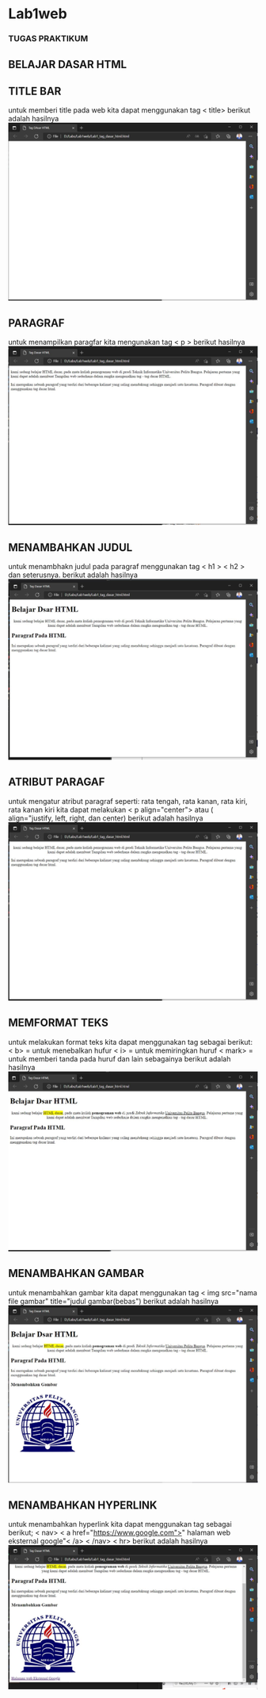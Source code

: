 # Lab1web
### TUGAS PRAKTIKUM
## BELAJAR DASAR HTML

## TITLE BAR
untuk memberi title pada web kita dapat menggunakan tag < title>
berikut adalah hasilnya
![gambar 0](SCREEN/SS1.JPG)

## PARAGRAF
untuk menampilkan paragfar kita mengunakan tag < p >
berikut hasilnya
![gambar 1](SCREEN/SS2.JPG)

## MENAMBAHKAN JUDUL
untuk menambhakn judul pada paragraf menggunakan tag < h1 >
< h2 >
dan seterusnya.
berikut adalah hasilnya
![gambar 2](SCREEN/SS4.JPG)

## ATRIBUT PARAGAF
untuk mengatur atribut paragraf seperti:
rata tengah, rata kanan, rata kiri, rata kanan kiri
kita dapat melakukan < p align="center">
atau ( align="justify, left, right, dan center)
berikut adalah hasilnya
![gambar 3](SCREEN/SS3.JPG)

## MEMFORMAT TEKS
untuk melakukan format teks kita dapat menggunakan tag sebagai berikut:
< b> = untuk menebalkan hufur
< i> = untuk memiringkan huruf
< mark> = untuk memberi tanda pada huruf
dan lain sebagainya
berikut adalah hasilnya
![gambar 4](SCREEN/SS5.JPG)

## MENAMBAHKAN GAMBAR
untuk menambahkan gambar kita dapat menggunakan tag
< img src="nama file gambar" title="judul gambar(bebas")
berikut adalah hasilnya
![gambar 5](SCREEN/SS6.JPG)

## MENAMBAHKAN HYPERLINK

untuk menambahkan hyperlink kita dapat menggunakan tag sebagai berikut;
< nav>
    < a href="https://www.google.com">" halaman web eksternal google"< /a>
< /nav>
< hr>
berikut adalah hasilnya
![gambar 6](SCREEN/SS7.JPG)
